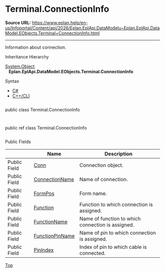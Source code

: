 # Terminal.ConnectionInfo

**Source URL:** https://www.eplan.help/en-us/Infoportal/Content/api/2026/Eplan.EplApi.DataModelu~Eplan.EplApi.DataModel.EObjects.Terminal+ConnectionInfo.html

---

Information about connection.

Inheritance Hierarchy

[System.Object](#)  
   **Eplan.EplApi.DataModel.EObjects.Terminal.ConnectionInfo**

Syntax

- [C#](#i-syntax-CS)
- [C++/CLI](#i-syntax-CPP2005)

```
```
public class Terminal.ConnectionInfo
```
```

```
```
public ref class Terminal.ConnectionInfo
```
```




Public Fields

|  | Name | Description |
| --- | --- | --- |
| Public Field | [Conn](Eplan.EplApi.DataModelu~Eplan.EplApi.DataModel.EObjects.Terminal+ConnectionInfo~Conn.html) | Connection object. |
| Public Field | [ConnectionName](Eplan.EplApi.DataModelu~Eplan.EplApi.DataModel.EObjects.Terminal+ConnectionInfo~ConnectionName.html) | Name of connection. |
| Public Field | [FormPos](Eplan.EplApi.DataModelu~Eplan.EplApi.DataModel.EObjects.Terminal+ConnectionInfo~FormPos.html) | Form name. |
| Public Field | [Function](Eplan.EplApi.DataModelu~Eplan.EplApi.DataModel.EObjects.Terminal+ConnectionInfo~Function.html) | Function to which connection is assigned. |
| Public Field | [FunctionName](Eplan.EplApi.DataModelu~Eplan.EplApi.DataModel.EObjects.Terminal+ConnectionInfo~FunctionName.html) | Name of function to which connection is assigned. |
| Public Field | [FunctionPinName](Eplan.EplApi.DataModelu~Eplan.EplApi.DataModel.EObjects.Terminal+ConnectionInfo~FunctionPinName.html) | Name of pin to which connection is assigned. |
| Public Field | [PinIndex](Eplan.EplApi.DataModelu~Eplan.EplApi.DataModel.EObjects.Terminal+ConnectionInfo~PinIndex.html) | Index of pin to which cable is connected. |

[Top](#top)
